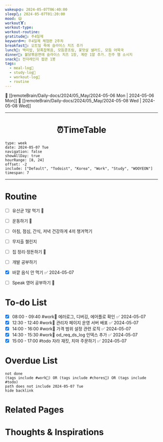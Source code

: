 ```yaml
---
wakeup🌞: 2024-05-07T06:40:00
sleep🌜: 2024-05-07T01:20:00
mood: 😄
workout🏋️: 
workout-type: 
workout-routine: 
gratitude🙏: 주4일제
keyword🗝️: 주4일제 체험판 2주차
breakfast🍳: 오트밀 죽에 슬라이스 치즈 추가
lunch🍚: 백미밥, 닭폭찹볶음, 모듬콩조림, 꽃맛살 샐러드, 모듬 어묵국
dinner🥗: 불닭볶음면에 슬라이스 치즈 1장, 계란 1알 추가. 진주 햄 소시지
snack🍬: 전자레인지 팝콘 1봉
tags:
  - meal-log📝
  - study-log📓
  - workout-log💪
  - routine
---
```


🔺 [[remoteBrain/Daily-docs/2024/05_May/2024-05-06 Mon | 2024-05-06 Mon]]
🔻 [[remoteBrain/Daily-docs/2024/05_May/2024-05-08 Wed | 2024-05-08 Wed]]
___
<h1> <center>⏰TimeTable </center> </h1>

```gEvent
type: week
date: 2024-05-07 Tue
navigation: false
showAllDay: true
hourRange: [8, 24]
offset: -2
include: ["Default", "Todoist", "Korea", "Work", "Study", "WOOYEON"]
timespan: 7
```

--- 


# Routine 

- [ ] 유산균 1알 먹기 🔼 
- [ ] 운동하기 🔼
- [ ] 아침, 점심, 간식, 저녁 건강하게 4끼 챙겨먹기
- [ ] 무지출 챌린지
- [ ] 집 정리·정돈하기 🔼
- [ ] 개발 공부하기
- [x] 바깥 음식 안 먹기 ✅ 2024-05-07
- [ ] Speak 영어 공부하기 🔼 


# To-do List

- [x] 08:00 - 09:40 #work💼 에러로그, 디버깅, 에어플로 확인 ✅ 2024-05-07
- [x] 12:30 - 12:40 #work💼 관리자 페이지 운영 서버 배포 ✅ 2024-05-07
- [x] 14:00 - 16:00 #work💼 가격 범위 설정 관련 로직 ✅ 2024-05-07
- [x] 14:30 - 15:30 #work💼 od_req_ds_log 인덱스 추가 ✅ 2024-05-07
- [x] 15:00 - 17:00 #todo 자라 재킷, 치마 주문하기 ✅ 2024-05-07
# Overdue List
```tasks
not done
(tags include #work💼) OR (tags include #chores🧺) OR (tags include #todo)
path does not include 2024-05-07 Tue
hide backlink
```

# Related Pages



# Thoughts & Inspirations


